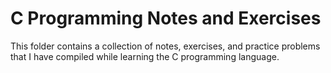 # C Programming Notes and Exercises

This folder contains a collection of notes, exercises, and practice problems that I have compiled while learning the C programming language.